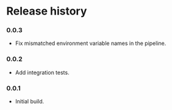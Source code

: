 # Release history

### 0.0.3

- Fix mismatched environment variable names in the pipeline.

### 0.0.2

- Add integration tests.

### 0.0.1

- Initial build.

